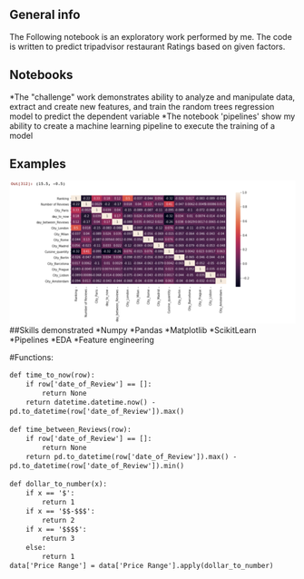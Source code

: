 ## General info
The Following notebook is an exploratory work performed by me. The code is written to predict tripadvisor restaurant Ratings based on given factors. 


## Notebooks
*The "challenge" work demonstrates ability to analyze and manipulate data, extract and create new features, and train the random trees regression model to predict the dependent variable
*The notebook 'pipelines' show my ability to create a machine learning pipeline to execute the training of a model

	
## Examples
![Correlation Matrix](./images/corr.png)
##Skills demonstrated
*Numpy
*Pandas
*Matplotlib
*ScikitLearn
*Pipelines
*EDA
*Feature engineering

#Functions:
```
def time_to_now(row):
    if row['date_of_Review'] == []:
        return None
    return datetime.datetime.now() - pd.to_datetime(row['date_of_Review']).max()

def time_between_Reviews(row):
    if row['date_of_Review'] == []:
        return None
    return pd.to_datetime(row['date_of_Review']).max() - pd.to_datetime(row['date_of_Review']).min()
    
def dollar_to_number(x):
    if x == '$':
        return 1
    if x == '$$-$$$':
        return 2
    if x == '$$$$':
        return 3
    else:
        return 1
data['Price Range'] = data['Price Range'].apply(dollar_to_number)

```
